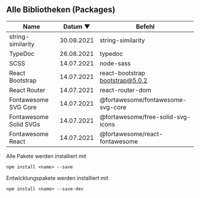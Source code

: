 ## Alle Bibliotheken (Packages)

 Name                   | Datum ▼    | Befehl                            
------------------------|------------|-----------------------------------
 string-similarity      | 30.08.2021 | string-similarity                 
 TypeDoc                | 26.08.2021 | typedoc                           
 SCSS                   | 14.07.2021 | node-sass                         
 React Bootstrap        | 14.07.2021 | react-bootstrap bootstrap@5.0.2   
 React Router           | 14.07.2021 | react-router-dom                  
 Fontawesome SVG Core   | 14.07.2021 | @fortawesome/fontawesome-svg-core 
 Fontawesome Solid SVGs | 14.07.2021 | @fortawesome/free-solid-svg-icons 
 Fontawesome React      | 14.07.2021 | @fortawesome/react-fontawesome    

Alle Pakete werden installiert mit

```
npm install <name> --save 
```

Entwicklungspakete werden installiert mit

```
npm install <name> --save-dev 
```
